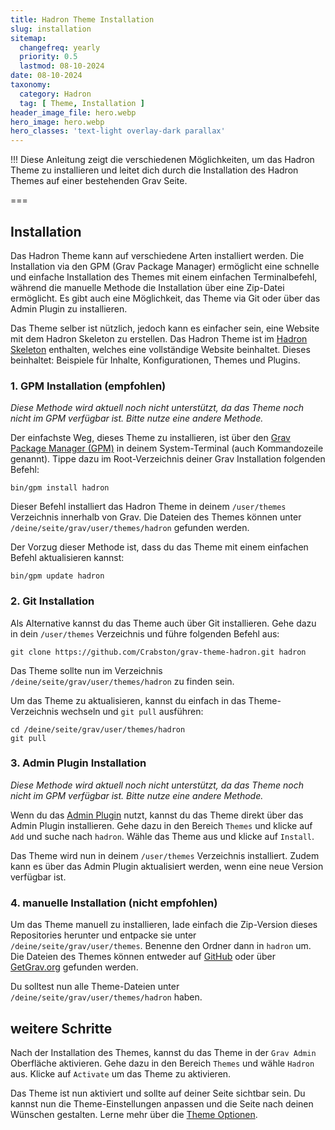 ```yaml
---
title: Hadron Theme Installation
slug: installation
sitemap:
  changefreq: yearly
  priority: 0.5
  lastmod: 08-10-2024
date: 08-10-2024
taxonomy:
  category: Hadron
  tag: [ Theme, Installation ]
header_image_file: hero.webp
hero_image: hero.webp
hero_classes: 'text-light overlay-dark parallax'
---
```


!!! Diese Anleitung zeigt die verschiedenen Möglichkeiten, um das Hadron Theme zu installieren und leitet dich durch die Installation des Hadron Themes auf einer bestehenden Grav Seite.

===

## Installation
Das Hadron Theme kann auf verschiedene Arten installiert werden. Die Installation via den GPM (Grav Package Manager) ermöglicht eine schnelle und einfache Installation des Themes mit einem einfachen Terminalbefehl, während die manuelle Methode die Installation über eine Zip-Datei ermöglicht. Es gibt auch eine Möglichkeit, das Theme via Git oder über das Admin Plugin zu installieren.

Das Theme selber ist nützlich, jedoch kann es einfacher sein, eine Website mit dem Hadron Skeleton zu erstellen. Das Hadron Theme ist im [Hadron Skeleton](https://github.com/Crabston/grav-skeleton-hadron) enthalten, welches eine vollständige Website beinhaltet. Dieses beinhaltet: Beispiele für Inhalte, Konfigurationen, Themes und Plugins.

### 1. GPM Installation (empfohlen)
_Diese Methode wird aktuell noch nicht unterstützt, da das Theme noch nicht im GPM verfügbar ist. Bitte nutze eine andere Methode._

Der einfachste Weg, dieses Theme zu installieren, ist über den [Grav Package Manager (GPM)](http://learn.getgrav.org/advanced/grav-gpm) in deinem System-Terminal (auch Kommandozeile genannt). Tippe dazu im Root-Verzeichnis deiner Grav Installation folgenden Befehl:

```shell
bin/gpm install hadron
```

Dieser Befehl installiert das Hadron Theme in deinem `/user/themes` Verzeichnis innerhalb von Grav. Die Dateien des Themes können unter `/deine/seite/grav/user/themes/hadron` gefunden werden.

Der Vorzug dieser Methode ist, dass du das Theme mit einem einfachen Befehl aktualisieren kannst:

```shell
bin/gpm update hadron
```

### 2. Git Installation
Als Alternative kannst du das Theme auch über Git installieren. Gehe dazu in dein `/user/themes` Verzeichnis und führe folgenden Befehl aus:

```shell
git clone https://github.com/Crabston/grav-theme-hadron.git hadron
```

Das Theme sollte nun im Verzeichnis `/deine/seite/grav/user/themes/hadron` zu finden sein.

Um das Theme zu aktualisieren, kannst du einfach in das Theme-Verzeichnis wechseln und `git pull` ausführen:

```shell
cd /deine/seite/grav/user/themes/hadron
git pull
```

### 3. Admin Plugin Installation
_Diese Methode wird aktuell noch nicht unterstützt, da das Theme noch nicht im GPM verfügbar ist. Bitte nutze eine andere Methode._

Wenn du das [Admin Plugin](https://github.com/getgrav/grav-plugin-admin) nutzt, kannst du das Theme direkt über das Admin Plugin installieren. Gehe dazu in den Bereich `Themes` und klicke auf `Add` und suche nach `hadron`. Wähle das Theme aus und klicke auf `Install`.

Das Theme wird nun in deinem `/user/themes` Verzeichnis installiert. Zudem kann es über das Admin Plugin aktualisiert werden, wenn eine neue Version verfügbar ist.

### 4. manuelle Installation (nicht empfohlen)
Um das Theme manuell zu installieren, lade einfach die Zip-Version dieses Repositories herunter und entpacke sie unter `/deine/seite/grav/user/themes`. Benenne den Ordner dann in `hadron` um. Die Dateien des Themes können entweder auf [GitHub](https://github.com/Crabston/grav-theme-hadron) oder über [GetGrav.org](http://getgrav.org/downloads/themes) gefunden werden.

Du solltest nun alle Theme-Dateien unter `/deine/seite/grav/user/themes/hadron` haben.

## weitere Schritte
Nach der Installation des Themes, kannst du das Theme in der `Grav Admin` Oberfläche aktivieren. Gehe dazu in den Bereich `Themes` und wähle `Hadron` aus. Klicke auf `Activate` um das Theme zu aktivieren.

Das Theme ist nun aktiviert und sollte auf deiner Seite sichtbar sein. Du kannst nun die Theme-Einstellungen anpassen und die Seite nach deinen Wünschen gestalten. Lerne mehr über die [Theme Optionen](/hadron/theme/optionen).
